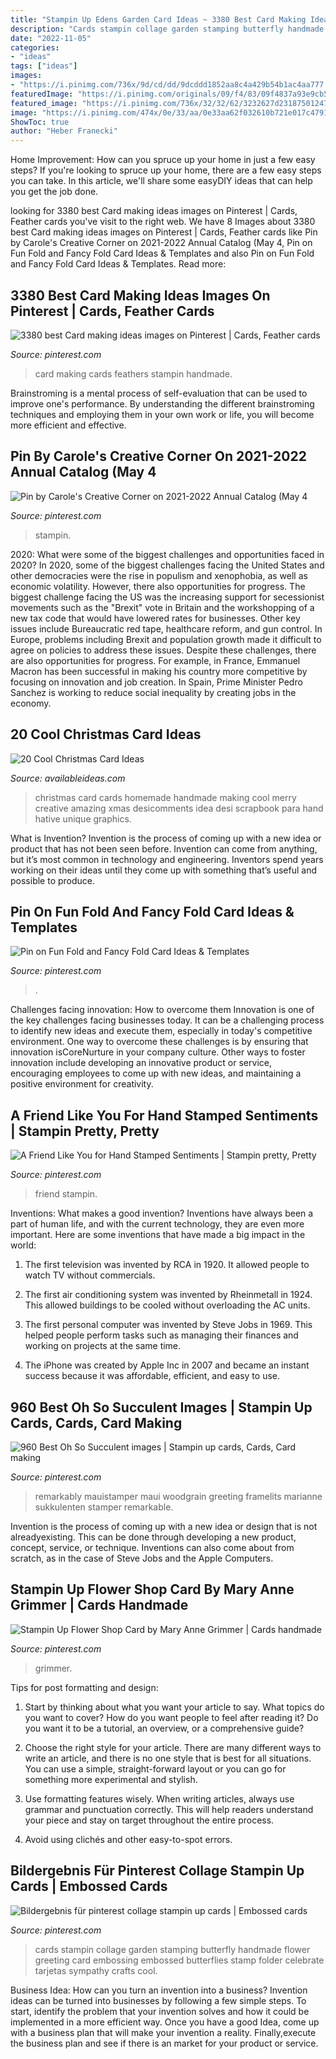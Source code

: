 ```yaml
---
title: "Stampin Up Edens Garden Card Ideas ~ 3380 Best Card Making Ideas Images On Pinterest"
description: "Cards stampin collage garden stamping butterfly handmade flower greeting card embossing embossed butterflies stamp folder celebrate tarjetas sympathy crafts cool"
date: "2022-11-05"
categories:
- "ideas"
tags: ["ideas"]
images:
- "https://i.pinimg.com/736x/9d/cd/dd/9dcddd1852aa8c4a429b54b1ac4aa777.jpg"
featuredImage: "https://i.pinimg.com/originals/09/f4/83/09f4837a93e9cb5140f23f4098cb6464.jpg"
featured_image: "https://i.pinimg.com/736x/32/32/62/3232627d2318750124735f89634ae4b5.jpg"
image: "https://i.pinimg.com/474x/0e/33/aa/0e33aa62f032610b721e017c4791cc36--succulent-garden-stampin-up-cards-su-oh-so-succulent.jpg"
ShowToc: true
author: "Heber Franecki"
---
```



Home Improvement: How can you spruce up your home in just a few easy steps?
If you're looking to spruce up your home, there are a few easy steps you can take. In this article, we'll share some easyDIY ideas that can help you get the job done.

	

		
looking for 3380 best Card making ideas images on Pinterest | Cards, Feather cards you've visit to the right web. We have 8 Images about 3380 best Card making ideas images on Pinterest | Cards, Feather cards like Pin by Carole&#039;s Creative Corner on 2021-2022 Annual Catalog (May 4, Pin on Fun Fold and Fancy Fold Card Ideas &amp; Templates and also Pin on Fun Fold and Fancy Fold Card Ideas &amp; Templates. Read more:
		
    
## 3380 Best Card Making Ideas Images On Pinterest | Cards, Feather Cards

<img loading=lazy src="https://i.pinimg.com/736x/32/32/62/3232627d2318750124735f89634ae4b5.jpg" onerror="this.onerror=null;this.src='https://tse2.mm.bing.net/th?id=OIP.OKu-v05MGGFpo6qSIzIEqQHaLH&amp;pid=15.1';" alt="3380 best Card making ideas images on Pinterest | Cards, Feather cards">

_Source: pinterest.com_

>card making cards feathers stampin handmade. 

	

Brainstroming is a mental process of self-evaluation that can be used to improve one's performance. By understanding the different brainstroming techniques and employing them in your own work or life, you will become more efficient and effective.

    
## Pin By Carole&#039;s Creative Corner On 2021-2022 Annual Catalog (May 4

<img loading=lazy src="https://i.pinimg.com/736x/50/66/16/50661655de7ca435810075a233e320b5.jpg" onerror="this.onerror=null;this.src='https://tse4.mm.bing.net/th?id=OIP.nCSWt6qLTIqlokr53HxmBAHaFc&amp;pid=15.1';" alt="Pin by Carole&#039;s Creative Corner on 2021-2022 Annual Catalog (May 4">

_Source: pinterest.com_

>stampin. 

	

2020: What were some of the biggest challenges and opportunities faced in 2020?
In 2020, some of the biggest challenges facing the United States and other democracies were the rise in populism and xenophobia, as well as economic volatility. However, there also opportunities for progress. The biggest challenge facing the US was the increasing support for secessionist movements such as the "Brexit" vote in Britain and the workshopping of a new tax code that would have lowered rates for businesses. Other key issues include Bureaucratic red tape, healthcare reform, and gun control. In Europe, problems including Brexit and population growth made it difficult to agree on policies to address these issues. Despite these challenges, there are also opportunities for progress. For example, in France, Emmanuel Macron has been successful in making his country more competitive by focusing on innovation and job creation. In Spain, Prime Minister Pedro Sanchez is working to reduce social inequality by creating jobs in the economy.

    
## 20 Cool Christmas Card Ideas

<img loading=lazy src="http://availableideas.com/wp-content/uploads/2015/11/Christmas-Card-Picture.jpg" onerror="this.onerror=null;this.src='https://tse4.mm.bing.net/th?id=OIP.jFc953DWyVRGKhqxMMK7sAHaFj&amp;pid=15.1';" alt="20 Cool Christmas Card Ideas">

_Source: availableideas.com_

>christmas card cards homemade handmade making cool merry creative amazing xmas desicomments idea desi scrapbook para hand hative unique graphics. 

	

What is Invention?
Invention is the process of coming up with a new idea or product that has not been seen before. Invention can come from anything, but it’s most common in technology and engineering. Inventors spend years working on their ideas until they come up with something that’s useful and possible to produce.

    
## Pin On Fun Fold And Fancy Fold Card Ideas &amp; Templates

<img loading=lazy src="https://i.pinimg.com/736x/55/a8/46/55a846da8abecd4247a81545914a414a.jpg" onerror="this.onerror=null;this.src='https://tse3.mm.bing.net/th?id=OIP.Xn10nD-Aqy1EdnOp-djN5wHaFj&amp;pid=15.1';" alt="Pin on Fun Fold and Fancy Fold Card Ideas &amp; Templates">

_Source: pinterest.com_

>. 

	

Challenges facing innovation: How to overcome them
Innovation is one of the key challenges facing businesses today. It can be a challenging process to identify new ideas and execute them, especially in today's competitive environment. One way to overcome these challenges is by ensuring that innovation isCoreNurture in your company culture. Other ways to foster innovation include developing an innovative product or service, encouraging employees to come up with new ideas, and maintaining a positive environment for creativity.

    
## A Friend Like You For Hand Stamped Sentiments | Stampin Pretty, Pretty

<img loading=lazy src="https://i.pinimg.com/736x/9d/cd/dd/9dcddd1852aa8c4a429b54b1ac4aa777.jpg" onerror="this.onerror=null;this.src='https://tse2.mm.bing.net/th?id=OIP.g4yQiCA0rxeBqbwwm_VhagHaK5&amp;pid=15.1';" alt="A Friend Like You for Hand Stamped Sentiments | Stampin pretty, Pretty">

_Source: pinterest.com_

>friend stampin. 

	

Inventions: What makes a good invention?
Inventions have always been a part of human life, and with the current technology, they are even more important. Here are some inventions that have made a big impact in the world:
1. The first television was invented by RCA in 1920. It allowed people to watch TV without commercials.

2. The first air conditioning system was invented by Rheinmetall in 1924. This allowed buildings to be cooled without overloading the AC units.

3. The first personal computer was invented by Steve Jobs in 1969. This helped people perform tasks such as managing their finances and working on projects at the same time.

4. The iPhone was created by Apple Inc in 2007 and became an instant success because it was affordable, efficient, and easy to use.

    
## 960 Best Oh So Succulent Images | Stampin Up Cards, Cards, Card Making

<img loading=lazy src="https://i.pinimg.com/474x/0e/33/aa/0e33aa62f032610b721e017c4791cc36--succulent-garden-stampin-up-cards-su-oh-so-succulent.jpg" onerror="this.onerror=null;this.src='https://tse3.mm.bing.net/th?id=OIP.e1Spph7mGqFCAsWqb7VrhQAAAA&amp;pid=15.1';" alt="960 Best Oh So Succulent images | Stampin up cards, Cards, Card making">

_Source: pinterest.com_

>remarkably mauistamper maui woodgrain greeting framelits marianne sukkulenten stamper remarkable. 

	

Invention is the process of coming up with a new idea or design that is not alreadyexisting. This can be done through developing a new product, concept, service, or technique. Inventions can also come about from scratch, as in the case of Steve Jobs and the Apple Computers.

    
## Stampin Up Flower Shop Card By Mary Anne Grimmer | Cards Handmade

<img loading=lazy src="https://i.pinimg.com/originals/08/71/6b/08716b2b24ae5ea96679259796e08a24.jpg" onerror="this.onerror=null;this.src='https://tse3.mm.bing.net/th?id=OIP.7I0OxESHt0RhdkTCCpD2lwHaFj&amp;pid=15.1';" alt="Stampin Up Flower Shop Card by Mary Anne Grimmer | Cards handmade">

_Source: pinterest.com_

>grimmer. 

	

Tips for post formatting and design:
1. Start by thinking about what you want your article to say. What topics do you want to cover? How do you want people to feel after reading it? Do you want it to be a tutorial, an overview, or a comprehensive guide?
2. Choose the right style for your article. There are many different ways to write an article, and there is no one style that is best for all situations. You can use a simple, straight-forward layout or you can go for something more experimental and stylish.

3. Use formatting features wisely. When writing articles, always use grammar and punctuation correctly. This will help readers understand your piece and stay on target throughout the entire process.

4. Avoid using clichés and other easy-to-spot errors.

    
## Bildergebnis Für Pinterest Collage Stampin Up Cards | Embossed Cards

<img loading=lazy src="https://i.pinimg.com/originals/09/f4/83/09f4837a93e9cb5140f23f4098cb6464.jpg" onerror="this.onerror=null;this.src='https://tse2.mm.bing.net/th?id=OIP.LYtQs-JyPGz1k1C--QnmpAHaJ5&amp;pid=15.1';" alt="Bildergebnis für pinterest collage stampin up cards | Embossed cards">

_Source: pinterest.com_

>cards stampin collage garden stamping butterfly handmade flower greeting card embossing embossed butterflies stamp folder celebrate tarjetas sympathy crafts cool. 

	

Business Idea: How can you turn an invention into a business?
Invention ideas can be turned into businesses by following a few simple steps. To start, identify the problem that your invention solves and how it could be implemented in a more efficient way. Once you have a good Idea, come up with a business plan that will make your invention a reality. Finally,execute the business plan and see if there is an market for your product or service.

